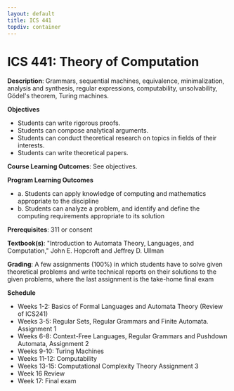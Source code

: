 ```yaml
---
layout: default
title: ICS 441
topdiv: container
---
```


# ICS 441: Theory of Computation



**Description**: Grammars, sequential machines, equivalence, minimalization, analysis and synthesis, regular expressions, computability, unsolvability, Gödel's theorem, Turing machines.

**Objectives**

* Students can write rigorous proofs.
* Students can compose analytical arguments.
* Students can conduct theoretical research on topics in fields of their interests.
* Students can write theoretical papers.

**Course Learning Outcomes**: See objectives.

**Program Learning Outcomes**

* a. Students can apply knowledge of computing and mathematics appropriate to the discipline
* b. Students can analyze a problem, and identify and define the computing requirements appropriate to its solution


**Prerequisites**: 311 or consent

**Textbook(s)**: "Introduction to Automata Theory, Languages, and Computation," John E. Hopcroft and Jeffrey D. Ullman

**Grading**: A few assignments (100%) in which students have to solve given theoretical problems and write technical reports on their solutions to the given problems, where the last assignment is the take-home final exam

**Schedule**

* Weeks 1-2: Basics of Formal Languages and Automata Theory (Review of ICS241)
* Weeks 3-5: Regular Sets, Regular Grammars and Finite Automata. Assignment 1
* Weeks 6-8: Context-Free Languages, Regular Grammars and Pushdown Automata, Assignment 2
* Weeks 9-10: Turing Machines
* Weeks 11-12: Computability
* Weeks 13-15: Computational Complexity Theory Assignment 3
* Week 16 Review
* Week 17: Final exam